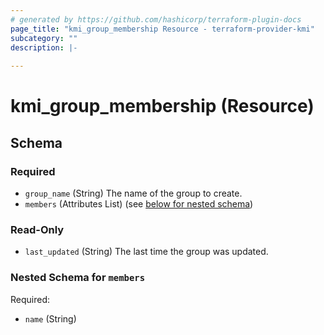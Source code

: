 ```yaml
---
# generated by https://github.com/hashicorp/terraform-plugin-docs
page_title: "kmi_group_membership Resource - terraform-provider-kmi"
subcategory: ""
description: |-
  
---
```


# kmi_group_membership (Resource)





<!-- schema generated by tfplugindocs -->
## Schema

### Required

- `group_name` (String) The name of the group to create.
- `members` (Attributes List) (see [below for nested schema](#nestedatt--members))

### Read-Only

- `last_updated` (String) The last time the group was updated.

<a id="nestedatt--members"></a>
### Nested Schema for `members`

Required:

- `name` (String)
